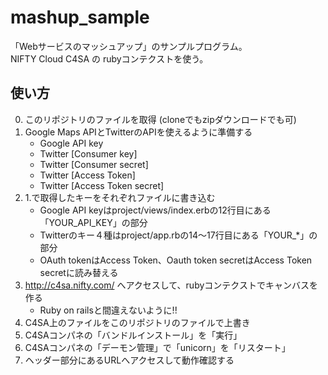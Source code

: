 mashup_sample
=============
「Webサービスのマッシュアップ」のサンプルプログラム。  
NIFTY Cloud C4SA の rubyコンテクストを使う。  


使い方
------
0. このリポジトリのファイルを取得 (cloneでもzipダウンロードでも可)
1. Google Maps APIとTwitterのAPIを使えるように準備する
    * Google API key
    * Twitter [Consumer key]
    * Twitter [Consumer secret]
    * Twitter [Access Token]
    * Twitter [Access Token secret]
2. 1.で取得したキーをそれぞれファイルに書き込む
    * Google API keyはproject/views/index.erbの12行目にある「YOUR_API_KEY」の部分
    * Twitterのキー４種はproject/app.rbの14〜17行目にある「YOUR_*」の部分
    * OAuth tokenはAccess Token、Oauth token secretはAccess Token secretに読み替える
3. http://c4sa.nifty.com/ へアクセスして、rubyコンテクストでキャンバスを作る
    * Ruby on railsと間違えないように!!
4. C4SA上のファイルをこのリポジトリのファイルで上書き
5. C4SAコンパネの「バンドルインストール」を「実行」
6. C4SAコンパネの「デーモン管理」で「unicorn」を「リスタート」
7. ヘッダー部分にあるURLへアクセスして動作確認する


